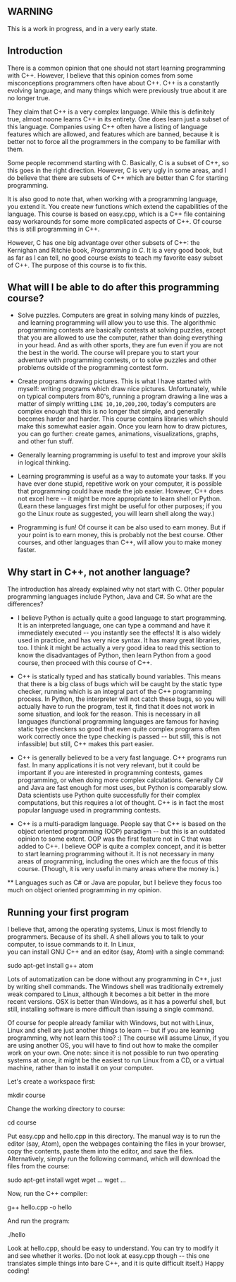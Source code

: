 ## WARNING

This is a work in progress, and in a very early state.

## Introduction

There is a common opinion that one should not start learning programming with C++. 
However, I believe that this opinion comes from some misconceptions programmers
often have about C++. C++ is a constantly evolving language, and many things
which were previously true about it are no longer true.

They claim that C++ is a very complex language. While this is definitely true,
almost noone learns C++ in its entirety. One does learn just a subset of this
language. Companies using C++ often have a listing of language features which
are allowed, and features which are banned, because it is better not to force
all the programmers in the company to be familiar with them.

Some people recommend starting with C. Basically, C is a subset of C++,
so this goes in the right direction. 
However, C is very ugly in some areas, and 
I do believe that there are subsets of C++ which are better than C
for starting programming.

It is also good to note that, when working with a programming language,
you extend it. You create new functions which extend the capabilities
of the language. This course is based on easy.cpp, which is a C++
file containing easy workarounds for some more complicated aspects of C++.
Of course this is still programming in C++.

However, C has one big advantage over other subsets of C++: the 
Kernighan and Ritchie book, _Programming in C_. It is a very good book,
but as far as I can tell, no good course exists to teach my favorite
easy subset of C++. The purpose of this course is to fix this.

## What will I be able to do after this programming course?

* Solve puzzles. Computers are great in solving many kinds of puzzles,
and learning programming will allow you to use this. The algorithmic
programming contests are basically contests at solving puzzles, except
that you are allowed to use the computer, rather than doing everything
in your head. And as with other sports, they are fun even if you are
not the best in the world. The course will prepare you to start your
adventure with programming contests, or to solve puzzles and other
problems outside of the programming contest form.

* Create programs drawing pictures. This is what I have started with
myself: writing programs which draw nice pictures. 
Unfortunately, while on typical computers from 80's,
running a program drawing a line was a matter of simply writting
`LINE 10,10,200,200`, today's computers are complex enough that
this is no longer that simple, and generally becomes harder
and harder. This course contains libraries which should make
this somewhat easier again. Once you learn how to draw pictures,
you can go further: create games, animations, visualizations, graphs, and other fun stuff.
                                                           
* Generally learning programming is useful to test and improve your
skills in logical thinking.

* Learning programming is useful as a way to automate your tasks.
If you have ever done stupid, repetitive work on your computer, it
is possible that programming could have made the job easier.
However, C++ does not excel here -- it might be more appropriate
to learn shell or Python. (Learn these languages first might
be useful for other purposes; if you go the Linux route as suggested,
you will learn shell along the way.)

* Programming is fun! Of course it can be also used to earn money. But 
if your point is to earn money, this is probably not the best course.
Other courses, and other languages than C++, will allow you to make
money faster.

## Why start in C++, not another language?

The introduction has already explained why not start with C. Other
popular programming languages include Python, Java and C#. So what
are the differences?

* I believe Python is actually quite a good language to start
programming. It is an interpreted language, one can type a command and 
have it immediately executed -- you instantly see the effects! It is
also widely used in practice, and has very nice syntax. It has many
great libraries, too. I think it might be
actually a very good idea to read this section to know the disadvantages
of Python, then learn Python from a good course, then proceed with this
course of C++.

* C++ is statically typed and has
statically bound variables. This means that there is a big class of
bugs which will be caught by the static type checker, running which is
an integral part of the C++ programming process. 
In Python, the interpreter will not catch these bugs, so you
will actually have to run the program, test it, find that it does not
work in some situation, and look for the reason. This is necessary in
all languages
(functional programming languages are famous for having static
type checkers so good that even quite complex programs often work
correctly once the type checking is passed -- but still, this
is not infassible) but still, C++ makes this part easier.

* C++ is generally believed to be a very fast language. C++ programs
run fast. In many applications it is not very relevant, but it could
be important if you are interested in programming contests, games
programming, or when doing more complex calculations. Generally C#
and Java are fast enough for most uses, but Python is comparably
slow. Data scientists use Python quite successfully for their
complex computations, but this requires a lot of thought. C++
is in fact the most popular language used in programming contests.

* C++ is a multi-paradigm language. People say that C++ is based
on the object oriented programming (OOP) paradigm -- but this is an
outdated opinion to some extent. OOP was the first feature not in
C that was added to C++. I believe OOP is quite a complex concept,
and it is better to start learning programming without it. It is not
necessary in many areas of programming, including the ones which
are the focus of this course. (Though, it
is very useful in many areas where the money is.)

** Languages such as C# or Java are popular, but I believe they focus
too much on object oriented programming in my opinion.

## Running your first program

I believe that, among the operating systems, Linux is most friendly
to programmers. Because of its shell. A shell allows you to
talk to your computer, to issue commands to it. In Linux,  
you can install GNU C++ and an editor (say, Atom) with a single command:

   sudo apt-get install g++ atom

Lots of automatization can be done without any programming in C++,
just by writing shell commands. The Windows shell was traditionally
extremely weak compared to Linux, although it becomes a bit better
in the more recent versions. OSX is better than Windows, as it has
a powerful shell, but still, installing software is more difficult
than issuing a single command.

Of course for people already familiar with Windows, but not with
Linux, Linux and shell are just another things to learn -- but if
you are learning programming, why not learn this too? :)
The course will assume Linux, if you are using another OS, you will have to
find out how to make the compiler work on your own. One note:
since it is not possible to run two operating systems at once,
it might be the easiest to run Linux from a CD, or a virtual
machine, rather than to install it on your computer.
 
Let's create a workspace first:

  mkdir course

Change the working directory to course:

  cd course
  
Put easy.cpp and hello.cpp in this directory. The manual way is to
run the editor (say, Atom), open the webpages containing the 
files in your browser, copy the contents, paste them into the editor,
and save the files. Alternatively, simply run the following command,
which will download the files from the course:

  sudo apt-get install wget
  wget ...
  wget ...

Now, run the C++ compiler:

  g++ hello.cpp -o hello

And run the program:

  ./hello
  
Look at hello.cpp, should be easy to understand. You can try to modify it and
see whether it works. (Do not look at
easy.cpp though -- this one translates simple things into bare C++,
and it is quite difficult itself.) Happy coding!

 